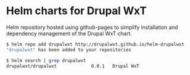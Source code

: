# Helm charts for Drupal WxT

Helm repository hosted using github-pages to simplify installation and
dependency management of the Drupal WxT  chart.

```sh
$ helm repo add drupalwxt http://drupalwxt.github.io/helm-drupalwxt
"drupalwxt" has been added to your repositories

$ helm search | grep drupalwxt
drupalwxt/drupalwxt             0.0.1   Drupal WxT
```
